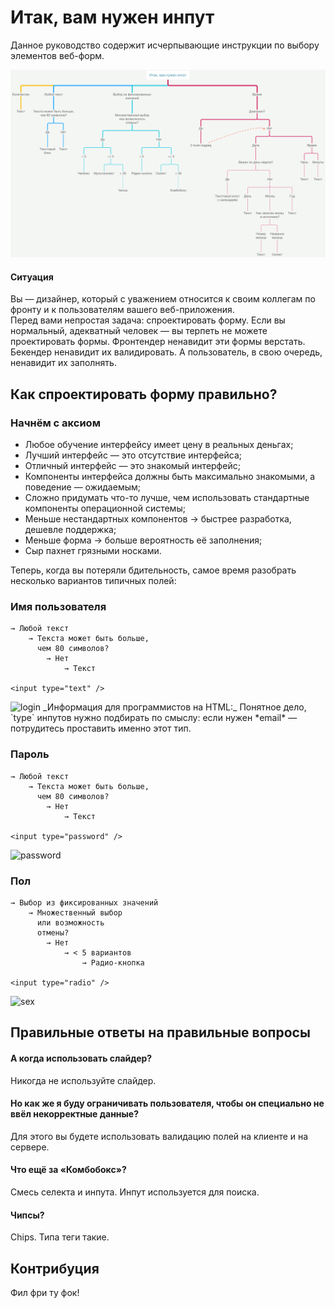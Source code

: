 # Итак, вам нужен инпут
Данное руководство содержит исчерпывающие инструкции по выбору элементов веб-форм.

![so-you-need-an-input](https://raw.githubusercontent.com/pfrankov/so-you-need-an-input/master/so-you-need-an-input.png)

#### Ситуация
Вы — дизайнер, который с уважением относится к своим коллегам по фронту и к пользователям вашего веб-приложения.  
Перед вами непростая задача: спроектировать форму. Если вы нормальный, адекватный человек — вы терпеть не можете проектировать формы. Фронтендер ненавидит эти формы верстать. Бекендер ненавидит их валидировать. А пользователь, в свою очередь, ненавидит их заполнять.

## Как спроектировать форму правильно?
### Начнём с аксиом
- Любое обучение интерфейсу имеет цену в реальных деньгах;
- Лучший интерфейс — это отсутствие интерфейса;
- Отличный интерфейс — это знакомый интерфейс;
- Компоненты интерфейса должны быть максимально знакомыми, а поведение — ожидаемым;
- Сложно придумать что-то лучше, чем использовать стандартные компоненты операционной системы;
- Меньше нестандартных компонентов → быстрее разработка, дешевле поддержка;
- Меньше форма → больше вероятность её заполнения;
- Сыр пахнет грязными носками.

Теперь, когда вы потеряли бдительность, самое время разобрать несколько вариантов типичных полей:

### Имя пользователя
```
→ Любой текст
	→ Текста может быть больше,
	  чем 80 символов?
		→ Нет
			→ Текст
      
<input type="text" />
```
<img width="143" alt="login" src="https://user-images.githubusercontent.com/584632/37020922-acfbb112-212e-11e8-8358-897063c28916.png">
_Информация для программистов на HTML:_ Понятное дело, `type` инпутов нужно подбирать по смыслу: если нужен *email* — потрудитесь проставить именно этот тип.

### Пароль
```
→ Любой текст
	→ Текста может быть больше,
	  чем 80 символов?
		→ Нет
			→ Текст
      
<input type="password" />
```
<img width="138" alt="password" src="https://user-images.githubusercontent.com/584632/37020924-ad171f06-212e-11e8-998b-4f6eaed0029f.png">

### Пол
```
→ Выбор из фиксированных значений
	→ Множественный выбор
	  или возможность
	  отмены?
		→ Нет
			→ < 5 вариантов
				→ Радио-кнопка
      
<input type="radio" />
```
<img width="215" alt="sex" src="https://user-images.githubusercontent.com/584632/37020925-ad364fca-212e-11e8-80c5-180a46afca8e.png">


## Правильные ответы на правильные вопросы
#### А когда использовать слайдер?
Никогда не используйте слайдер.

#### Но как же я буду ограничивать пользователя, чтобы он специально не ввёл некорректные данные?
Для этого вы будете использовать валидацию полей на клиенте и на сервере.

#### Что ещё за «Комбобокс»?
Смесь селекта и инпута. Инпут используется для поиска. 

#### Чипсы?
Chips. Типа теги такие.

## Контрибуция
Фил фри ту фок!
